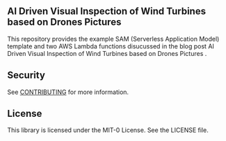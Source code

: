 ## AI Driven Visual Inspection of Wind Turbines based on Drones Pictures

This repository provides the example SAM (Serverless Application Model) template and two AWS Lambda functions disucussed in the blog post AI Driven Visual Inspection of Wind Turbines based on Drones Pictures <link>.


## Security

See [CONTRIBUTING](CONTRIBUTING.md#security-issue-notifications) for more information.

## License

This library is licensed under the MIT-0 License. See the LICENSE file.

